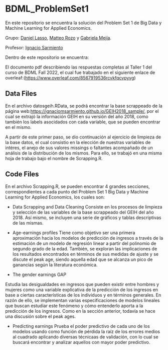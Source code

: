 # BDML_ProblemSet1
 En este repositorio se encuentra la solución del Problem Set 1 de Big Data y Machine Learning for Applied Economics.

 Grupo: [Daniel Lasso](https://github.com/daniell419), [Matteo Rozo](https://github.com/MatteoRozo) y [Gabriela Mejía](https://github.com/gabimbec99).
 
 Profesor: [Ignacio Sarmiento](https://github.com/ignaciomsarmiento)

 Dentro de este repositorio se encuentra:
 
 El documento pdf describiendo las respuestas completas al Taller 1 del curso de BDML Fall 2022, el cual fue trabajado en el siguiente enlace de overleaf:(https://www.overleaf.com/8567919536rcvkfqcvpyvg)
 ## Data Files

En el archivo datosgeih.RData, se podrá encontrar la base scrappeado de la página web:https://ignaciomsarmiento.github.io/GEIH2018_sample/, por el cual se extrajó la información GEIH en su versión del año 2018, como también los labels asocidados con cada variable, que se pueden encontrar en el mismo.

A partir de este primer paso, se dio continuación al ejercicio de limpieza de la base datos, el cual consistio en la elección de nuestras variables de intéres, el anejo de sus valores missings o faltantes acompañado de un análisis de la distribución de los mismos. Para ello, se trabajó en una misma hoja de trabajo bajo el nombre de Scrapping.R.

 ## Code Files 
 
 En el archivo Scrapping.R, se pueden encontrar 4 grandes secciones, correspondientes a cada punto del Problem Set 1 Big Data y Machine Learning for Applied Economics, los cuales son:
 - Data Scrapping and Data Cleaning
 Consiste en los procesos de limpieza y selección de las variables de la base scrappeado del GEIH del año 2018. Así mismo, se incluyen una serie de gráficos y tablas descriptivas de las mismas.
 
 - Age-earnings profiles
 Tiene como objetivo ser una primera aproximación hacia los modelos de predicción de ingresos a través de la estimación de un modelo de regresión linear a partir del polinomio de segundo grado de la edad. También, se exploran las implicaciones de los resultados encontrados en términos de sus medidas de ajuste y se discute el peak age, siendo aquella edad que se alcanza un pico de ganancias según la literatura económica.
 
 - The gender earnings GAP
  
  Estudia las desigualdades en ingresos que pueden existir entre hombres y mujeres como una variable explicativa de la predicción de los ingresos en base a ciertas características de los individuos y en términos generales. En razón de ello, se implementan varias especificaciones de modelos lineales que buscan estudiar este fenómeno y cómo entenderlo aporta a la predicción de los ingresos. Como en la sección anterior, todavía se hace una discusión sobre el peak ages.
 
 - Predicting earnings
  Prueba el poder predictivo de cada uno de los modelos usando como función de pérdida la raíz de los errores medios al cuadrado aplicando diversas técnicaas de validación, con lo cual se buscará encontrar y analizar aquellos con mayor poder predictivo.
 

